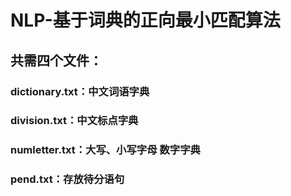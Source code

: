 # NLP-基于词典的正向最小匹配算法
## 共需四个文件：
### dictionary.txt：中文词语字典
### division.txt：中文标点字典
### numletter.txt：大写、小写字母 数字字典
### pend.txt：存放待分语句
